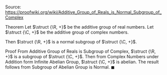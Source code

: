 # 

Source: https://proofwiki.org/wiki/Additive_Group_of_Reals_is_Normal_Subgroup_of_Complex

Theorem
Let $\struct {\R, +}$ be the additive group of real numbers.
Let $\struct {\C, +}$ be the additive group of complex numbers.

Then $\struct {\R, +}$ is a normal subgroup of $\struct {\C, +}$.


Proof
From Additive Group of Reals is Subgroup of Complex, $\struct {\R, +}$ is a subgroup of $\struct {\C, +}$.
Then from Complex Numbers under Addition form Infinite Abelian Group, $\struct {\C, +}$ is abelian.
The result follows from Subgroup of Abelian Group is Normal.
$\blacksquare$





